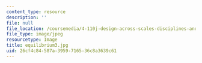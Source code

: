 ```yaml
---
content_type: resource
description: ''
file: null
file_location: /coursemedia/4-110j-design-across-scales-disciplines-and-problem-contexts-spring-2013/26cf4c84587a3959716536c8a3639c61_equilibrium3.jpg
file_type: image/jpeg
resourcetype: Image
title: equilibrium3.jpg
uid: 26cf4c84-587a-3959-7165-36c8a3639c61
---
```

